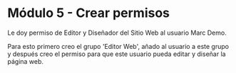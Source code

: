 # Módulo 5 - Crear permisos

Le doy permiso de Editor y Diseñador del Sitio Web al usuario Marc Demo.

Para esto primero creo el grupo 'Editor Web', añado al usuario a este grupo y después creo el permiso para que este usuario pueda editar y diseñar la página web.
